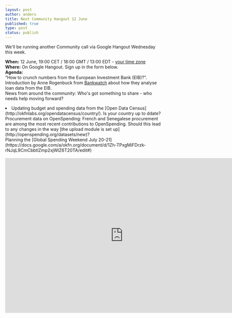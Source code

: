```yaml
---
layout: post
author: anders
title: Next Community Hangout 12 June
published: true
type: post
status: publish
---
```


We'll be running another Community call via Google Hangout Wednesday this week.

**When:** 12 June, 19:00 CET / 18:00 GMT / 13:00 EDT - [your time zone](http://www.timeanddate.com/worldclock/fixedtime.html?msg=OpenSpending+Community+Hangout&iso=20130612T13&p1=263&ah=1)
<br>
**Where:** On Google Hangout. Sign up in the form below. 
<br>
**Agenda:**
<br>
<il>“How to crunch numbers from the European Investment Bank (EIB)?”. Introduction by Anne Rogenbuck from [Bankwatch](http://bankwatch.org/) about how they analyse loan data from the EIB.</il><br> 
<il>News from around the community: Who's got something to share - who needs help moving forward?</il><br>
<li>Updating budget and spending data from the [Open Data Census](http://okfnlabs.org/opendatacensus/country/). Is your country up to ddate?</il><br>
<il>Procurement data on OpenSpending: French and Senegalese procurement are among the most recent contributions to OpenSpending. Should this lead to any changes in the way [the upload module is set up](http://openspending.org/datasets/new)?</il><br>
<il>Planning the [Global Spending Weekend July 20-21](https://docs.google.com/a/okfn.org/document/d/1Zh-TPxgMiFDrzk-rNJqL9CmCbbtlZmp2xjWlZ6T20TA/edit#)</il><br>
<br>
<iframe src="https://docs.google.com/a/okfn.org/forms/d/1vi2LNysNsu346-X8H5oIp00OUjDFsiR_pYcQSWrQAiY/viewform?embedded=true" width="760" height="500" frameborder="0" marginheight="0" marginwidth="0">Loading...</iframe>

